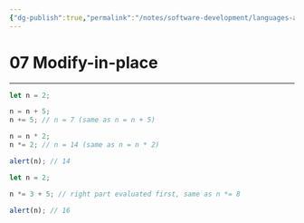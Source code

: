```yaml
---
{"dg-publish":true,"permalink":"/notes/software-development/languages-and-frameworks/web-development/front-end/javascript-vanilla/01-basics/06-basic-operators/07-modify-in-place/","tags":["programming","webdevelopment","frontend","JavaScript"],"created":"2025-07-13T15:24:55.897+08:00"}
---
```



# 07 Modify-in-place

---

```javascript
let n = 2;

n = n + 5;
n += 5; // n = 7 (same as n = n + 5)

n = n * 2;
n *= 2; // n = 14 (same as n = n * 2)

alert(n); // 14
```

```javascript
let n = 2;

n *= 3 + 5; // right part evaluated first, same as n *= 8

alert(n); // 16
```
